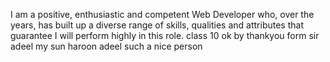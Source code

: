 I am a positive, enthusiastic and competent Web Developer who, over the years, has built up a diverse range of skills, qualities and attributes that guarantee I will perform highly in this role.
class 10
ok
by
thankyou form sir adeel
my sun haroon adeel such a nice person
